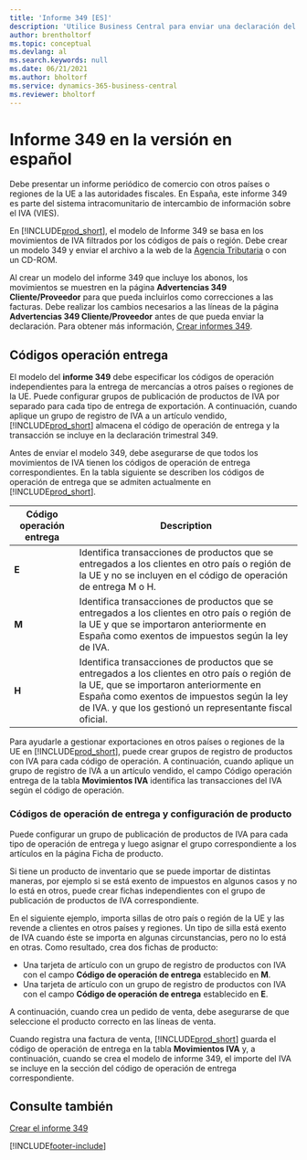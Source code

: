 ```yaml
---
title: 'Informe 349 [ES]'
description: 'Utilice Business Central para enviar una declaración del Informe 349, el informe periódico del comercio con otros países / regiones de la UE a las autoridades fiscales.'
author: brentholtorf
ms.topic: conceptual
ms.devlang: al
ms.search.keywords: null
ms.date: 06/21/2021
ms.author: bholtorf
ms.service: dynamics-365-business-central
ms.reviewer: bholtorf
---
```

# Informe 349 en la versión en español
Debe presentar un informe periódico de comercio con otros países o regiones de la UE a las autoridades fiscales. En España, este informe 349 es parte del sistema intracomunitario de intercambio de información sobre el IVA (VIES).  

En [!INCLUDE[prod_short](../../includes/prod_short.md)], el modelo de Informe 349 se basa en los movimientos de IVA filtrados por los códigos de país o región. Debe crear un modelo 349 y enviar el archivo a la web de la [Agencia Tributaria](https://go.microsoft.com/fwlink/?LinkId=238181) o con un CD-ROM.  

Al crear un modelo del informe 349 que incluye los abonos, los movimientos se muestren en la página **Advertencias 349 Cliente/Proveedor** para que pueda incluirlos como correcciones a las facturas. Debe realizar los cambios necesarios a las líneas de la página **Advertencias 349 Cliente/Proveedor** antes de que pueda enviar la declaración. Para obtener más información, [Crear informes 349](how-to-create-report-349.md).  

## Códigos operación entrega  
El modelo del **informe 349** debe especificar los códigos de operación independientes para la entrega de mercancías a otros países o regiones de la UE. Puede configurar grupos de publicación de productos de IVA por separado para cada tipo de entrega de exportación. A continuación, cuando aplique un grupo de registro de IVA a un artículo vendido, [!INCLUDE[prod_short](../../includes/prod_short.md)] almacena el código de operación de entrega y la transacción se incluye en la declaración trimestral 349.  

Antes de enviar el modelo 349, debe asegurarse de que todos los movimientos de IVA tienen los códigos de operación de entrega correspondientes. En la tabla siguiente se describen los códigos de operación de entrega que se admiten actualmente en [!INCLUDE[prod_short](../../includes/prod_short.md)].  

|Código operación entrega|Description|  
|-----------------------------|---------------------------------------|  
|**E**|Identifica transacciones de productos que se entregados a los clientes en otro país o región de la UE y no se incluyen en el código de operación de entrega M o H.|  
|**M**|Identifica transacciones de productos que se entregados a los clientes en otro país o región de la UE y que se importaron anteriormente en España como exentos de impuestos según la ley de IVA.|  
|**H**|Identifica transacciones de productos que se entregados a los clientes en otro país o región de la UE, que se importaron anteriormente en España como exentos de impuestos según la ley de IVA. y que los gestionó un representante fiscal oficial.|  

 Para ayudarle a gestionar exportaciones en otros países o regiones de la UE en [!INCLUDE[prod_short](../../includes/prod_short.md)], puede crear grupos de registro de productos con IVA para cada código de operación. A continuación, cuando aplique un grupo de registro de IVA a un artículo vendido, el campo Código operación entrega de la tabla **Movimientos IVA** identifica las transacciones del IVA según el código de operación.  

### Códigos de operación de entrega y configuración de producto  
Puede configurar un grupo de publicación de productos de IVA para cada tipo de operación de entrega y luego asignar el grupo correspondiente a los artículos en la página Ficha de producto.  

Si tiene un producto de inventario que se puede importar de distintas maneras, por ejemplo si se está exento de impuestos en algunos casos y no lo está en otros, puede crear fichas independientes con el grupo de publicación de productos de IVA correspondiente.  

En el siguiente ejemplo, importa sillas de otro país o región de la UE y las revende a clientes en otros países y regiones. Un tipo de silla está exento de IVA cuando éste se importa en algunas circunstancias, pero no lo está en otras. Como resultado, crea dos fichas de producto:  

- Una tarjeta de artículo con un grupo de registro de productos con IVA con el campo **Código de operación de entrega** establecido en **M**.  
- Una tarjeta de artículo con un grupo de registro de productos con IVA con el campo **Código de operación de entrega** establecido en **E**.  

A continuación, cuando crea un pedido de venta, debe asegurarse de que seleccione el producto correcto en las líneas de venta.  

Cuando registra una factura de venta, [!INCLUDE[prod_short](../../includes/prod_short.md)] guarda el código de operación de entrega en la tabla **Movimientos IVA** y, a continuación, cuando se crea el modelo de informe 349, el importe del IVA se incluye en la sección del código de operación de entrega correspondiente.  

## Consulte también  
 [Crear el informe 349](how-to-create-report-349.md)


[!INCLUDE[footer-include](../../includes/footer-banner.md)]